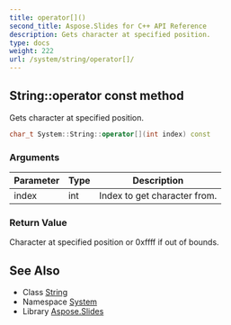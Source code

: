 ```yaml
---
title: operator[]()
second_title: Aspose.Slides for C++ API Reference
description: Gets character at specified position.
type: docs
weight: 222
url: /system/string/operator[]/
---
```

## String::operator[](int) const method


Gets character at specified position.

```cpp
char_t System::String::operator[](int index) const
```


### Arguments

| Parameter | Type | Description |
| --- | --- | --- |
| index | int | Index to get character from. |

### Return Value

Character at specified position or 0xffff if out of bounds.

## See Also

* Class [String](../)
* Namespace [System](../../)
* Library [Aspose.Slides](../../../)